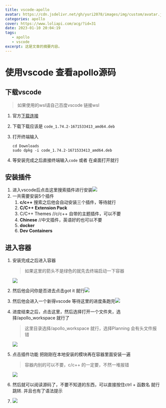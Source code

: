 ```yaml
---
title: vscode-apollo
avatar: https://cdn.jsdelivr.net/gh/yuri2078/images/img/custom/avatar.jpg
categories: apollo
cover: https://www.loliapi.com/acg/?id=31
date: 2023-01-10 20:04:19
tags: 
   - apollo
   - vscode
excerpt: 这是文章的摘要内容。
---
```


# 使用vscode 查看apollo源码


## 下载vscode 

> 如果使用的wsl请自己百度vscode 链接wsl

1. 官方[下载连接](https://code.visualstudio.com/sha/download?build=stable&os=linux-deb-x64)

2. 下载下载应该是 `code_1.74.2-1671533413_amd64.deb`

3. 打开终端输入

   ```
   cd Downloads 
   sudo dpkg -i code_1.74.2-1671533413_amd64.deb
   ```

4. 等安装完成之后直接终端输入`code` 或者 在桌面打开就行



## 安装插件

1. 进入vscode后点击这里搜索插件进行安装![](https://cdn.jsdelivr.net/gh/yuri2078/images/apollo/Screenshot_20230110_211429.png)
2. 一共需要安装5个插件
   1. **c/c++**  搜索之后他会自动安装三个插件，等待就行
   2. **C/C++ Extension Pack** 
   3. C/C++ Themes //c/c++ 自带的主题插件，可以不要
   4. **Chinese** //中文插件，英语好的也可以不要
   5. **docker** 
   6. **Dev Containers**



## 进入容器

1. 安装完成之后进入容器

   > 如果这里的箭头不是绿色的就先去终端启动一下容器

   ![](https://cdn.jsdelivr.net/gh/yuri2078/images/apollo/Screenshot_20230110_212250.png)

2. 然后他会问你是否进去点击got it 就行![](https://cdn.jsdelivr.net/gh/yuri2078/images/apollo/Screenshot_20230110_212436.png)

3. 然后他会进入一个新得vscode 等待这里的进度条跑完![](https://cdn.jsdelivr.net/gh/yuri2078/images/apollo/Screenshot_20230110_212512.png)

4. 进度结束之后，点击这里，然后选择打开一个文件夹，选择/apollo_workspace 就行了

   > 这里目录选择/apollo_workspace 就行，选择Planning 会有头文件报错

   ![](https://cdn.jsdelivr.net/gh/yuri2078/images/apollo/Screenshot_20230110_213010.png)

5. 点击插件功能 把刚刚在本地安装的模块再在容器里面安装一遍

   > 容器内别的可以不要，c/c++ 的一定要，不然一堆报错

   ![](https://cdn.jsdelivr.net/gh/yuri2078/images/apollo/Screenshot_20230110_213217.png)

6. 然后就可以阅读源码了，不要不知道的东西，可以直接按住ctrl + 函数名 就行跳转. 并且也有了语法提示

7. ![](https://cdn.jsdelivr.net/gh/yuri2078/images/apollo/Screenshot_20230110_214107.png)
